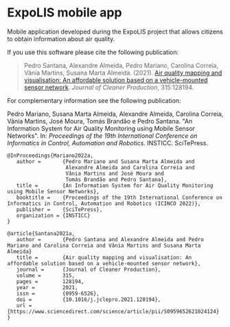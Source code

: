 # ExpoLIS mobile app

Mobile application developed during the ExpoLIS project that allows citizens to obtain information about air quality.

If you use this software please cite the following publication:

> Pedro Santana, Alexandre Almeida, Pedro Mariano, Carolina Correia, Vânia Martins, Susana Marta Almeida. (2021). [Air quality mapping and visualisation: An affordable solution based on a vehicle-mounted sensor network](https://www.sciencedirect.com/science/article/pii/S0959652621024124). _Journal of Cleaner Production_, 315:128194.

For complementary information see the following publication:

Pedro Mariano, Susana Marta Almeida, Alexandre Almeida, Carolina Correia, Vânia Martins, José Moura, Tomás Brandão e Pedro Santana. "An Information System for Air Quality Monitoring using Mobile Sensor Networks". In: _Proceedings of the 19th International Conference on Informatics in Control, Automation and Robotics_. INSTICC. SciTePress.

    @InProceedings{Mariano2022a,
       author =       {Pedro Mariano and Susana Marta Almeida and
                       Alexandre Almeida and Carolina Correia and
                       Vânia Martins and José Moura and
                       Tomás Brandão and Pedro Santana},
       title =        {An Information System for Air Quality Monitoring using Mobile Sensor Networks},
       booktitle =    {Proceedings of the 19th International Conference on Informatics in Control, Automation and Robotics (ICINCO 2022)},
       publisher =    {SciTePress},
       organization = {INSTICC}
    }

    @article{Santana2021a,
       author =       {Pedro Santana and Alexandre Almeida and Pedro Mariano and Carolina Correia and Vânia Martins and Susana Marta Almeida}
       title =        {Air quality mapping and visualisation: An affordable solution based on a vehicle-mounted sensor network},
       journal =      {Journal of Cleaner Production},
       volume =       315,
       pages =        128194,
       year =         2021,
       issn =         {0959-6526},
       doi =          {10.1016/j.jclepro.2021.128194},
       url =          {https://www.sciencedirect.com/science/article/pii/S0959652621024124}
    }


